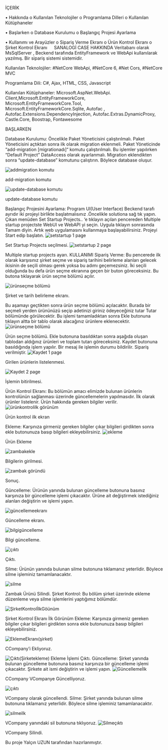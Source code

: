 İÇERİK



•	Hakkında
o	Kullanılan Teknolojiler
o	Programlama Dilleri
o	Kullanılan Kütüphaneler


•	Başlarken
o	Database Kurulumu
o	Başlangıç Projesi Ayarlama


•	Kullanımı ve Arayüzler
o	Sipariş Verme Ekranı
o	Ürün Kontrol Ekranı
o	Şirket Kontrol Ekranı
 
SANALOGİ CASE HAKKINDA
Veritabanı olarak MsSqlServer , Beckend tarafında EntityFramework ve WebApi kullanılarak yazılmış. Bir sipariş sistemi sistemidir.

Kullanılan Teknolojiler: #NetCore WebApi, #NetCore 6, #Net Cors, #NetCore MVC

Programlama Dili: C#, Ajax, HTML, CSS, Javascript

Kullanılan Kütüphaneler: Microsoft.AspNet.WebApi. Client,Microsoft.EntityFrameworkCore, Microsoft.EntityFrameworkCore.Tool, Microsoft.EntityFrameworkCore.Sqlite, Autofac , Autofac.Extensions.DependencyInjection, Autofac.Extras.DynamicProxy, Castle.Core, Boostrap, Fontawesome

BAŞLARKEN

Database Kurulumu: Öncelikle Paket Yöneticisini çalıştırılmalı. Paket Yöneticisini açtıktan sonra ilk olarak migration eklenmeli. Paket Yöneticinde “add-migration [migrationadı]“ komutu çalıştırılmalı. Bu işlemler yapılırken “Default Project” DataAccess olarak ayarlanmalı. Migration eklendikten sonra “update-database” komutunu çalıştırın. Böylece database oluşur.

 ![addmigration komutu](https://user-images.githubusercontent.com/96738030/190131702-4ea9273b-3d40-491d-9556-2fe491e0aa51.png)

add-migration komutu

 ![update-database komutu](https://user-images.githubusercontent.com/96738030/190131733-9664e10a-bca7-4e35-a712-91780eb99854.png)

update-database komutu



Başlangıç Projesini Ayarlama: Program UI(User Interface) Beckend tarafı ayrıdır iki projeyi birlikte başlatmalısınız .Öncelikle solutiona sağ tık yapın. Çıkan menüden Set Startup Projects.. ‘e tıklayın açılan pencereden Multiple startup projectste  WebUI ve WebAPI yi seçin.  Uygula tıklayın sonrasında Tamam diyin. Artık web uygulamasını kullanmaya başlayabilirsiniz. Projeyi Start edip başlatın.
![setstartup 1 page](https://user-images.githubusercontent.com/96738030/190131801-543a2b01-bb9d-4846-8fce-da701313f6cf.png)

 
Set Startup Projects seçilmesi.
![setstartup 2 page](https://user-images.githubusercontent.com/96738030/190131836-71adf912-5737-4eaf-b3fe-be99b2e7ea74.png)

 
Multiple startup projects ayarı.
KULLANIMI
Sipariş Verme:  Bu pencerede ilk olarak karşısınız şirket seçme ve sipariş tarihini belirleme alanları gelecek ikisinin de seçili olması gerek yoksa bu adımı geçemezsiniz. İki seçili olduğunda bu defa ürün seçme ekranına geçen bir buton göreceksiniz. Bu butona tıklayarak ürün seçme bölümü açılır.

 ![ürünseçme bölümü](https://user-images.githubusercontent.com/96738030/190132130-c0db9095-12a7-4305-be6c-94cef6eb4e54.png)

Şirket ve tarih belirleme ekranı.

Bu aşamayı geçtikten sonra ürün seçme bölümü açılacaktır. Burada bir seçmeli yerden ürününüzü seçip adetinizi giriniz ödeyeceğiniz tutar Tutar bölümünde görülecektir. Bu işlemi tamamladıktan sonra Ekle butonuna tıklayın altta bir tablo olarak alacağınız ürünlere eklenecektir. 
 ![ürünseçme bölümü](https://user-images.githubusercontent.com/96738030/190132098-fc301e7c-65af-4d89-8d55-4b4e29376f6d.png)

Ürün seçme bölümü.
Ekle butonuna basıldıktan sonra aşağıda oluşan tablodan aldığınız ürünleri ve toplam tutarı göreceksiniz. Kaydet butonuna basıldığında işlem yapılır. Bir mesaj ile işlemin durumu bildirilir. Sipariş verilmiştir.
 ![Kaydet 1 page](https://user-images.githubusercontent.com/96738030/190132204-26d409f7-db91-40fb-9a3e-eafaf518aec2.png)

Girilen ürünlerin listelenmesi.

 ![Kaydet 2 page](https://user-images.githubusercontent.com/96738030/190132232-a2b7a692-fd59-40eb-927a-de29bcb266d7.png)

İşlemin bitirilmesi.





Ürün Kontrol Ekranı: Bu bölümün amacı elimizde bulunan ürünlerin kontrolünün sağlanması üzerinde güncellemelerin yapılmasıdır. İlk olarak ürünler listelenir. Ürün hakkında gereken bilgiler verilir. 
 ![ürünkontrolilk görünüm](https://user-images.githubusercontent.com/96738030/190132316-ad867ea6-ebc0-4b48-8b78-2ae60952a63e.png)

Ürün kontrol ilk ekran

Ekleme: Karşınıza girmeniz gereken bilgiler çıkar bilgileri girdikten sonra ekle butonunuza basıp bilgileri ekleyebilirsiniz.
 ![ekleme](https://user-images.githubusercontent.com/96738030/190132377-9c0b2250-169b-4779-808c-43aaef8a8945.png)

Ürün Ekleme 

 ![zambakekle](https://user-images.githubusercontent.com/96738030/190132418-5d4d0f0b-f45b-4f59-94f4-21aa2299dde3.png)

Bilgilerin girilmesi.

 ![zambak göründü](https://user-images.githubusercontent.com/96738030/190132431-c776f0e8-73c3-4c6d-b48a-b1880f0951a1.png)

Sonuç.

Güncelleme: Ürünün yanında bulunan güncelleme butonuna basınız karşınıza bir güncelleme işlemi çıkacaktır. Ürüne ait değiştirmek istediğiniz alanları değiştirin ve işlemi yapın.

 ![güncellemeekranı](https://user-images.githubusercontent.com/96738030/190132476-3f48f56f-3e6c-4b4c-8a6b-aaee17188ca8.png)

Güncelleme ekranı.

 ![bilgigüncelleme](https://user-images.githubusercontent.com/96738030/190132496-62df1e24-0eac-4a69-813d-ea21e0e93386.png)

Bilgi güncelleme.

 ![çıktı](https://user-images.githubusercontent.com/96738030/190132509-f7a0d0bf-5469-4dcf-be96-1a972d9fdd04.png)

Çıktı.

Silme: Ürünün yanında bulunan silme butonuna tıklamanız yeterlidir. Böylece silme işleminiz tamamlanacaktır.

 ![silme](https://user-images.githubusercontent.com/96738030/190132557-47045898-26f4-4d39-9be4-1604db0f9ff7.png)

Zambak Ürünü Silindi.
Şirket Kontrol: Bu bölüm şirket üzerinde ekleme düzenleme veya silme işlemlerini yaptığımız bölümdür.

 ![ŞirketKontrolİlkGöünüm](https://user-images.githubusercontent.com/96738030/190132614-0014d9aa-332b-47d8-be36-7a9961f9cfa6.png)

Şirket Kontrol Ekranı İlk Görünüm
Ekleme: Karşınıza girmeniz gereken bilgiler çıkar bilgileri girdikten sonra ekle butonunuza basıp bilgileri ekleyebilirsiniz.

![EklemeEkranı(şirket)](https://user-images.githubusercontent.com/96738030/190132665-faf0fb18-ed07-4956-890a-8dc2016e80a0.png)

 
CCompany’i Ekliyoruz.
 
![Çıktı(Şirketekleme)](https://user-images.githubusercontent.com/96738030/190132696-44c1f9cd-5756-43bb-a4b1-d6dcb8fc20e8.png)
Ekleme İşlemi Çıktı.
Güncelleme: Şirket yanında bulunan güncelleme butonuna basınız karşınıza bir güncelleme işlemi çıkacaktır. Şirkete ait ismi değiştirin ve işlemi yapın.
 ![Güncellemeİlk](https://user-images.githubusercontent.com/96738030/190132788-f49222ce-09be-4690-ae9d-afbeb8aa80d4.png)

CCompany VCompanye Güncelliyoruz.

 ![çıktı](https://user-images.githubusercontent.com/96738030/190132805-92eac168-4240-4364-9c4c-9fca28b81e53.png)

VCompany olarak güncellendi.
Silme: Şirket yanında bulunan silme butonuna tıklamanız yeterlidir. Böylece silme işleminiz tamamlanacaktır.

 ![silmeilk](https://user-images.githubusercontent.com/96738030/190132849-34d37ca8-4201-4ba3-8a95-868f1953a5a2.png)

VCompany yanındaki sil butonuna tıklıyoruz.
![Silmeçıktı](https://user-images.githubusercontent.com/96738030/190132882-42928172-4d3f-40f3-a95d-19f9892c609b.png)

 
VCompany Silindi.


Bu proje Yalçın UZUN tarafından hazırlanmıştır.
